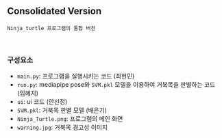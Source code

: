 ## Consolidated Version

`Ninja_turtle 프로그램의 통합 버전`

<br>

### 구성요소

+ `main.py`: 프로그램을 실행시키는 코드 (최현민)
+ `run.py`: mediapipe pose와 `SVM.pkl` 모델을 이용하여 거북목을 판별하는 코드 (임혜지)
+ `ui`: ui 코드 (안선정)
+ `SVM.pkl`: 거북목 판별 모델 (배은기)
+ `Ninja_Turtle.png`: 프로그램의 메인 화면
+ `warning.jpg`: 거북목 경고성 이미지

